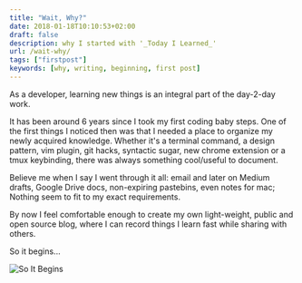 ```yaml
---
title: "Wait, Why?"
date: 2018-01-18T10:10:53+02:00
draft: false
description: why I started with '_Today I Learned_'
url: /wait-why/
tags: ["firstpost"]
keywords: [why, writing, beginning, first post]
---
```


As a developer, learning new things is an integral part of the day-2-day work.

It has been around 6 years since I took my first coding baby steps. One of the first things I noticed then was that I needed a place to organize my newly acquired knowledge.
Whether it's a terminal command, a design pattern, vim plugin, git hacks, syntactic sugar, new chrome extension or a tmux keybinding, there was always something cool/useful to document.

Believe me when I say I went through it all: email and later on Medium drafts, Google Drive docs,
non-expiring pastebins, even notes for mac; Nothing seem to fit to my exact requirements.

By now I feel comfortable enough to create my own light-weight, public and open source blog, where I
can record things I learn fast while sharing with others.

So it begins...


![So It Begins](/images/so-it-begins.jpg)
